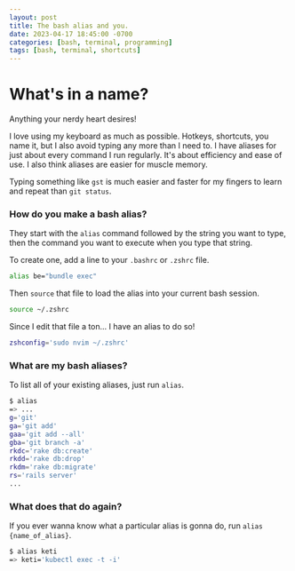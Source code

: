 ```yaml
---
layout: post
title: The bash alias and you.
date: 2023-04-17 18:45:00 -0700
categories: [bash, terminal, programming]
tags: [bash, terminal, shortcuts]
---
```


# What's in a name?
Anything your nerdy heart desires!

I love using my keyboard as much as possible. Hotkeys, shortcuts, you name it, but I also avoid typing any more than I need to.
I have aliases for just about every command I run regularly. It's about efficiency and ease of use.
I also think aliases are easier for muscle memory.

Typing something like `gst` is much easier and faster for my fingers to learn and repeat than `git status`.


### How do you make a bash alias?
They start with the `alias` command followed by the string you want to type,
then the command you want to execute when you type that string.

To create one, add a line to your `.bashrc` or `.zshrc` file.

```bash
alias be="bundle exec"
```

Then `source` that file to load the alias into your current bash session.

```bash
source ~/.zshrc
```

Since I edit that file a ton... I have an alias to do so!

```bash
zshconfig='sudo nvim ~/.zshrc'
```

### What are my bash aliases?
To list all of your existing aliases, just run `alias`.

```bash
$ alias
=> ...
g='git'
ga='git add'
gaa='git add --all'
gba='git branch -a'
rkdc='rake db:create'
rkdd='rake db:drop'
rkdm='rake db:migrate'
rs='rails server'
...
```

### What does that do again?
If you ever wanna know what a particular alias is gonna do, run `alias {name_of_alias}`.

```bash
$ alias keti
=> keti='kubectl exec -t -i'
```
